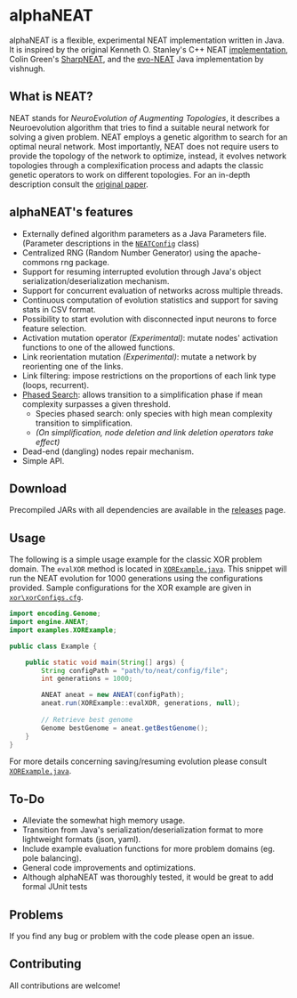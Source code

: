 # alphaNEAT

alphaNEAT is a flexible, experimental NEAT implementation written in Java. It is inspired by the original 
Kenneth O. Stanley's C++ NEAT [implementation](https://github.com/F3R70/NEAT), Colin Green's 
[SharpNEAT](https://sharpneat.sourceforge.io/), and the [evo-NEAT](https://github.com/vishnugh/evo-NEAT) 
Java implementation by vishnugh.

## What is NEAT?

NEAT stands for *NeuroEvolution of Augmenting Topologies*, it describes a Neuroevolution algorithm that tries to find a 
suitable neural network for solving a given problem. NEAT employs a genetic algorithm to search for an optimal neural 
network. Most importantly, NEAT does not require users to provide the topology of the network
to optimize, instead, it evolves network topologies through a complexification process and adapts the classic genetic
operators to work on different topologies. For an in-depth description consult the 
[original paper](http://nn.cs.utexas.edu/keyword?stanley:ec02).

## alphaNEAT's features

- Externally defined algorithm parameters as a Java Parameters file. (Parameter descriptions in the 
[`NEATConfig`](https://github.com/Acemad/alphaNEAT/blob/master/src/main/java/engine/NEATConfig.java) class)
- Centralized RNG (Random Number Generator) using the apache-commons rng package.
- Support for resuming interrupted evolution through Java's object serialization/deserialization mechanism.
- Support for concurrent evaluation of networks across multiple threads.
- Continuous computation of evolution statistics and support for saving stats in CSV format.
- Possibility to start evolution with disconnected input neurons to force feature selection.
- Activation mutation operator *(Experimental)*: mutate nodes' activation functions to one of the allowed functions.
- Link reorientation mutation *(Experimental)*: mutate a network by reorienting one of the links.
- Link filtering: impose restrictions on the proportions of each link type (loops, recurrent).
- [Phased Search](https://sharpneat.sourceforge.io/phasedsearch.html): allows transition to a simplification phase if 
mean complexity surpasses a given threshold.
  - Species phased search: only species with high mean complexity transition to simplification.
  - *(On simplification, node deletion and link deletion operators take effect)*
- Dead-end (dangling) nodes repair mechanism.
- Simple API.

## Download

Precompiled JARs with all dependencies are available in the [releases](https://github.com/Acemad/alphaNEAT/releases) 
page.

## Usage

The following is a simple usage example for the classic XOR problem domain. The `evalXOR` method is located in
[`XORExample.java`](https://github.com/Acemad/alphaNEAT/blob/master/src/main/java/examples/XORExample.java). 
This snippet will run the NEAT evolution for 1000 generations using the configurations provided. Sample configurations 
for the XOR example are given in [`xor\xorConfigs.cfg`](https://github.com/Acemad/alphaNEAT/blob/master/xor/xorConfigs.cfg).

```java
import encoding.Genome;
import engine.ANEAT;
import examples.XORExample;

public class Example {

    public static void main(String[] args) {
        String configPath = "path/to/neat/config/file";
        int generations = 1000;

        ANEAT aneat = new ANEAT(configPath);
        aneat.run(XORExample::evalXOR, generations, null);
        
        // Retrieve best genome
        Genome bestGenome = aneat.getBestGenome();
    }
}
```

For more details concerning saving/resuming evolution please consult [`XORExample.java`](https://github.com/Acemad/alphaNEAT/blob/master/src/main/java/examples/XORExample.java).

## To-Do

- Alleviate the somewhat high memory usage.
- Transition from Java's serialization/deserialization format to more lightweight formats (json, yaml).
- Include example evaluation functions for more problem domains (eg. pole balancing).
- General code improvements and optimizations.
- Although alphaNEAT was thoroughly tested, it would be great to add formal JUnit tests

## Problems

If you find any bug or problem with the code please open an issue.

## Contributing

All contributions are welcome!